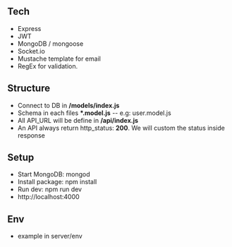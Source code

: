 
## Tech
* Express
* JWT
* MongoDB / mongoose
* Socket.io
* Mustache template for email
* RegEx for validation.

## Structure
* Connect to DB in __/models/index.js__
* Schema in each files __*.model.js__ -- e.g: user.model.js
* All API_URL will be define in __/api/index.js__
* An API always return http_status: __200__. We will custom the status inside response

## Setup
* Start MongoDB: mongod
* Install package: npm install
* Run dev: npm run dev
* http://localhost:4000

## Env
* example in server/env
